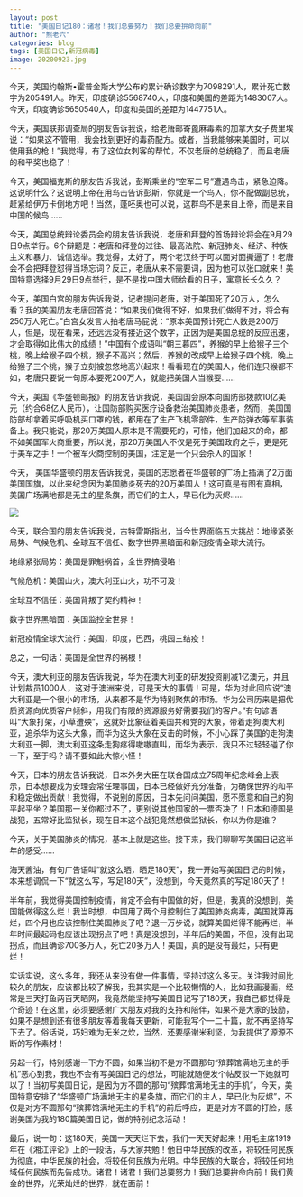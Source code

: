 ```yaml
---
layout: post
title: "美国日记180：诸君！我们总要努力！我们总要拚命向前"
author: "熊老六"
categories: blog
tags: [美国日记,新冠病毒]
image: 20200923.jpg
---
```

​​​​​​今天，美国约翰斯•霍普金斯大学公布的累计确诊数字为7098291人，累计死亡数字为205491人。昨天，印度确诊5568740人，印度和美国的差距为1483007人。今天，印度确诊5650540人，印度和美国的差距为1447751人。

今天，美国联邦调查局的朋友告诉我说，给老唐邮寄蓖麻毒素的加拿大女子费里埃说：“如果这不管用，我会找到更好的毒药配方。或者，当我能够来美国时，可以使用我的枪！”我觉得，有了这位女刺客的帮忙，不仅老唐的总统稳了，而且老唐的和平奖也稳了！

今天，美国福克斯的朋友告诉我说，彭斯乘坐的“空军二号”遭遇鸟击，紧急迫降。这说明什么？这说明上帝在用鸟击告诉彭斯，你就是一个鸟人，你不配做副总统，赶紧给伊万卡倒地方吧！当然，蓬呸奥也可以说，这群鸟不是来自上帝，而是来自中国的候鸟……

今天，美国总统辩论委员会的朋友告诉我说，老唐和拜登的首场辩论将会在9月29日9点举行。6个辩题是：老唐和拜登的过往、最高法院、新冠肺炎、经济、种族主义和暴力、诚信选举。我觉得，太好了，两个老汉终于可以面对面撕逼了！老唐会不会把拜登怼得当场忘词？反正，老唐从来不需要词，因为他可以张口就来！美国特意选择9月29日9点举行，是不是找中国大师给看的日子，寓意长长久久？

今天，美国白宫的朋友告诉我说，记者提问老唐，对于美国死了20万人，怎么看？我的美国朋友老唐回答说：“如果我们做得不好，如果我们做得不对，将会有250万人死亡。”白宫女发言人拍老唐马屁说：“原本美国预计死亡人数是200万人，但是，现在看来，还远远没有接近这个数字，正因为是美国总统的反应迅速，才会取得如此伟大的成绩！”中国有个成语叫“朝三暮四”，养猴的早上给猴子三个桃，晚上给猴子四个桃，猴子不高兴；然后，养猴的改成早上给猴子四个桃，晚上给猴子三个桃，猴子立刻被忽悠地高兴起来！看看现在的美国人，他们连只猴都不如，老唐只要说一句原本要死200万人，就能把美国人当猴耍……

今天，美国《华盛顿邮报》的朋友告诉我说，美国国会原本向国防部拨款10亿美元（约合68亿人民币），让国防部购买医疗设备救治美国肺炎患者，然而，美国国防部却拿着买呼吸机买口罩的钱，都用在了生产飞机零部件，生产防弹衣等军事装备上。我只能说，那20万美国人原本是不需要死的，可惜，他们加起来的命，都不如美国军火商重要，所以说，那20万美国人不仅是死于美国政府之手，更是死于美军之手！一个被军火商控制的美国，注定是一个只会杀人的国家！

今天， 美国华盛顿的朋友告诉我说，美国的志愿者在华盛顿的广场上插满了2万面美国国旗，以此来纪念因为美国肺炎死去的20万美国人！这可真是有图有真相，美国广场满地都是无主的星条旗，而它们的主人，早已化为灰烬……

![]({{site.url}}/assets/img/004iBqFSly1gj0zzv6jkcj60j60pk7sh02.jpg)  

今天，联合国的朋友告诉我说，古特雷斯指出，当今世界面临五大挑战：地缘紧张局势、气候危机、全球互不信任、数字世界黑暗面和新冠疫情全球大流行。

地缘紧张局势：美国是罪魁祸首，全世界搞侵略！

气候危机：美国山火，澳大利亚山火，功不可没！

全球互不信任：美国背叛了契约精神！

数字世界黑暗面：美国监控全世界！

新冠疫情全球大流行：美国，印度，巴西，桃园三结疫！

总之，一句话：美国是全世界的祸根！

今天，澳大利亚的朋友告诉我说，华为在澳大利亚的研发投资削减1亿澳元，并且计划裁员1000人，这对于澳洲来说，可是天大的事情！可是，华为对此回应说“澳大利亚是一个很小的市场，从来都不是华为特别聚焦的市场。华为公司历来是把优质资源向优质客户倾斜，用我们有限的资源服务好需要我们的客户。”有句谚语叫“大象打架，小草遭殃”，这就好比象征着美国共和党的大象，带着走狗澳大利亚，追杀华为这头大象，而华为这头大象在反击的时候，不小心踩了美国的走狗澳大利亚一脚，澳大利亚这条走狗疼得嗷嗷直叫，而华为表示，我只不过轻轻碰了你一下，至于吗？请不要如此大惊小怪！

今天，日本的朋友告诉我说，日本外务大臣在联合国成立75周年纪念峰会上表示，日本想要成为安理会常任理事国，日本已经做好充分准备，为确保世界的和平和稳定做出贡献！我觉得，不说别的原因，日本先问问美国，愿不愿意和自己的狗平起平坐？美国那一关你都过不了，更别说其他国家的一票否决了！日本和德国是战犯，五常好比监狱长，现在日本这个战犯竟然想做监狱长，你以为你是谁？

今天，关于美国肺炎的情况，基本上就是这些。接下来，我们聊聊写美国日记这半年的感受……

海天酱油，有句广告语叫“就这么晒，晒足180天”，我一开始写美国日记的时候，本来想调侃一下“就这么写，写足180天”，没想到，今天竟然真的写足180天了！

半年前，我觉得美国控制疫情，肯定不会有中国做的好，但是，我真的没想到，美国能做得这么烂！我当时想，中国用了两个月控制住了美国肺炎病毒，美国就算再烂，四个月也应该控制住美国肺炎了吧？退一万步说，就算美国烂得不能再烂，半年时间最起码也应该出现拐点了吧！真是没想到，半年后的美国，不但，没有出现拐点，而且确诊700多万人，死亡20多万人！美国，真的是没有最烂，只有更烂！

实话实说，这么多年，我还从来没有做一件事情，坚持过这么多天。关注我时间比较久的朋友，应该都比较了解我，我其实是一个比较懒惰的人，比如我画漫画，经常是三天打鱼两百天晒网，我竟然能坚持写美国日记写了180天，我自己都觉得是个奇迹！在这里，必须要感谢广大朋友对我的支持和陪伴，如果不是大家的鼓励，如果不是想到还有很多朋友等着我每天更新，可能我写个一二十篇，就不再坚持写下去了。俗话说，巧妇难为无米之炊，当然，还要感谢米利坚，为我提供了源源不断的写作素材！

另起一行，特别感谢一下方不圆，如果当初不是方不圆那句“殡葬馆满地无主的手机”恶心到我，我也不会有写美国日记的想法，可能就随便发个帖反驳一下她就可以了！当初写美国日记，是因为方不圆的那句“殡葬馆满地无主的手机”，今天，美国特意安排了“华盛顿广场满地无主的星条旗，而它们的主人，早已化为灰烬”，不仅是对方不圆那句“殡葬馆满地无主的手机”的前后呼应，更是对方不圆的打脸，感谢美国为我的180篇美国日记，做的特别纪念活动！

最后，说一句：这180天，美国一天天烂下去，我们一天天好起来！用毛主席1919年在《湘江评论》上的一段话，与大家共勉！他日中华民族的改革，将较任何民族为彻底，中华民族的社会，将较任何民族为光明。中华民族的大联合，将较任何地域任何民族而先告成功。诸君！诸君！我们总要努力！我们总要拚命向前！我们黄金的世界，光荣灿烂的世界，就在面前！​​​​